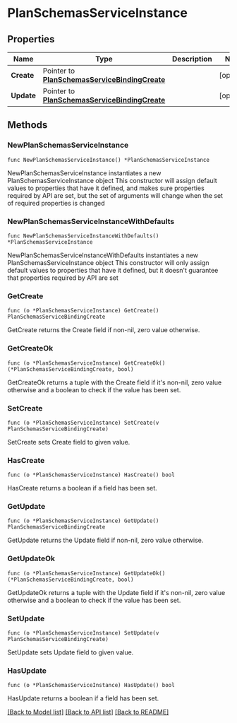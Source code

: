 # PlanSchemasServiceInstance

## Properties

Name | Type | Description | Notes
------------ | ------------- | ------------- | -------------
**Create** | Pointer to [**PlanSchemasServiceBindingCreate**](PlanSchemasServiceBindingCreate.md) |  | [optional] 
**Update** | Pointer to [**PlanSchemasServiceBindingCreate**](PlanSchemasServiceBindingCreate.md) |  | [optional] 

## Methods

### NewPlanSchemasServiceInstance

`func NewPlanSchemasServiceInstance() *PlanSchemasServiceInstance`

NewPlanSchemasServiceInstance instantiates a new PlanSchemasServiceInstance object
This constructor will assign default values to properties that have it defined,
and makes sure properties required by API are set, but the set of arguments
will change when the set of required properties is changed

### NewPlanSchemasServiceInstanceWithDefaults

`func NewPlanSchemasServiceInstanceWithDefaults() *PlanSchemasServiceInstance`

NewPlanSchemasServiceInstanceWithDefaults instantiates a new PlanSchemasServiceInstance object
This constructor will only assign default values to properties that have it defined,
but it doesn't guarantee that properties required by API are set

### GetCreate

`func (o *PlanSchemasServiceInstance) GetCreate() PlanSchemasServiceBindingCreate`

GetCreate returns the Create field if non-nil, zero value otherwise.

### GetCreateOk

`func (o *PlanSchemasServiceInstance) GetCreateOk() (*PlanSchemasServiceBindingCreate, bool)`

GetCreateOk returns a tuple with the Create field if it's non-nil, zero value otherwise
and a boolean to check if the value has been set.

### SetCreate

`func (o *PlanSchemasServiceInstance) SetCreate(v PlanSchemasServiceBindingCreate)`

SetCreate sets Create field to given value.

### HasCreate

`func (o *PlanSchemasServiceInstance) HasCreate() bool`

HasCreate returns a boolean if a field has been set.

### GetUpdate

`func (o *PlanSchemasServiceInstance) GetUpdate() PlanSchemasServiceBindingCreate`

GetUpdate returns the Update field if non-nil, zero value otherwise.

### GetUpdateOk

`func (o *PlanSchemasServiceInstance) GetUpdateOk() (*PlanSchemasServiceBindingCreate, bool)`

GetUpdateOk returns a tuple with the Update field if it's non-nil, zero value otherwise
and a boolean to check if the value has been set.

### SetUpdate

`func (o *PlanSchemasServiceInstance) SetUpdate(v PlanSchemasServiceBindingCreate)`

SetUpdate sets Update field to given value.

### HasUpdate

`func (o *PlanSchemasServiceInstance) HasUpdate() bool`

HasUpdate returns a boolean if a field has been set.


[[Back to Model list]](../README.md#documentation-for-models) [[Back to API list]](../README.md#documentation-for-api-endpoints) [[Back to README]](../README.md)


